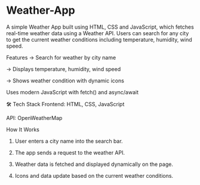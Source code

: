 # Weather-App

A simple Weather App built using HTML, CSS and JavaScript, which fetches real-time weather data using a Weather API. Users can search for any city to get the current weather conditions including temperature, humidity, wind speed.

 Features
-> Search for weather by city name

-> Displays temperature, humidity, wind speed

-> Shows weather condition with dynamic icons


 Uses modern JavaScript with fetch() and async/await

🛠️ Tech Stack
Frontend: HTML, CSS, JavaScript

API: OpenWeatherMap

 How It Works
1) User enters a city name into the search bar.

2) The app sends a request to the weather API.

3) Weather data is fetched and displayed dynamically on the page.

4) Icons and data update based on the current weather conditions.
